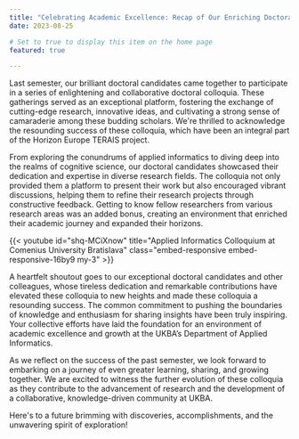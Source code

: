 ```yaml
---
title: "Celebrating Academic Excellence: Recap of Our Enriching Doctoral Colloquia"
date: 2023-08-25

# Set to true to display this item on the home page
featured: true

---
```

Last semester, our brilliant doctoral candidates came together to
participate in a series of enlightening and collaborative doctoral
colloquia. These gatherings served as an exceptional platform, fostering the
exchange of cutting-edge research, innovative ideas, and cultivating a
strong sense of camaraderie among these budding scholars. We're thrilled to
acknowledge the resounding success of these colloquia, which have been an
integral part of the Horizon Europe TERAIS project.

<!-- more -->

From exploring the conundrums of applied informatics to diving deep into the
realms of cognitive science, our doctoral candidates showcased their
dedication and expertise in diverse research fields. The colloquia not only
provided them a platform to present their work but also encouraged vibrant
discussions, helping them to refine their research projects through
constructive feedback. Getting to know fellow researchers from various
research areas was an added bonus, creating an environment that enriched
their academic journey and expanded their horizons.

{{< youtube id="shq-MCiXnow"
   title="Applied Informatics Colloquium at Comenius University Bratislava" 
   class="embed-responsive embed-responsive-16by9 my-3" >}}

A heartfelt shoutout goes to our exceptional doctoral candidates and other
colleagues, whose tireless dedication and remarkable contributions have
elevated these colloquia to new heights and made these colloquia a
resounding success. The common commitment to pushing the boundaries of
knowledge and enthusiasm for sharing insights have been truly inspiring.
Your collective efforts have laid the foundation for an environment of
academic excellence and growth at the UKBA’s Department of Applied
Informatics.

As we reflect on the success of the past semester, we look forward to
embarking on a journey of even greater learning, sharing, and growing
together. We are excited to witness the further evolution of these colloquia
as they contribute to the advancement of research and the development of a
collaborative, knowledge-driven community at UKBA.

Here's to a future brimming with discoveries, accomplishments, and the
unwavering spirit of exploration!
